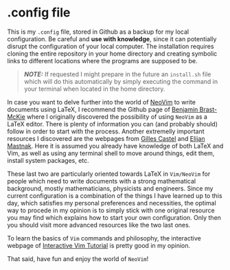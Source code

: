 # .config file

This is my `.config` file, stored in Github as a backup for my local configuration. Be careful and **use with knowledge**, since it can potentially disrupt the configuration of your local computer. The installation requires cloning the entire repository in your home directory and creating symbolic links to different locations where the programs are supposed to be.

> **_NOTE:_** If requested I might prepare in the future an `install.sh` file which will do this automatically by simply executing the command in your terminal when located in the home directory.

In case you want to delve further into the world of [NeoVim](https://neovim.io) to write documents using LaTeX, I recommend the Github page of [Benjamin Brast-McKie](https://github.com/benbrastmckie/.config) where I originally discovered the possibility of using `NeoVim` as a LaTeX editor. There is plenty of information you can (and probably should) follow in order to start with the process. Another extremelly important resources I discovered are the webpages from [Gilles Castel](https://castel.dev/post/lecture-notes-1/) and [Elijan Mastnak](https://github.com/ejmastnak/ejmastnak.com). Here it is assumed you already have knowledge of both LaTeX and Vim, as well as using any terminal shell to move around things, edit them, install system packages, etc.

These last two are particularly oriented towards LaTeX in `Vim/NeoVim` for people which need to write documents with a strong mathematical background, mostly mathematicians, physicists and engineers. Since my current configuration is a combination of the things I have learned up to this day, which satisfies my personal preferences and necessities, the optimal way to procede in my opinion is to simply stick with one original resource you may find which explains how to start your own configuration. Only then you should visit more advanced resources like the two last ones.

To learn the basics of `Vim` commands and philosophy, the interactive webpage of [Interactive Vim Tutorial](https://www.openvim.com) is pretty good in my opinion.

That said, have fun and enjoy the world of `NeoVim`!

